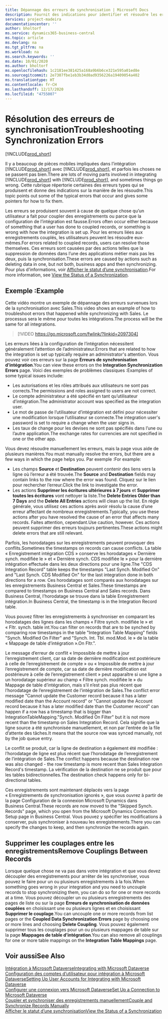 ```yaml
---
title: Dépannage des erreurs de synchronisation | Microsoft Docs
description: Fournit des indications pour identifier et résoudre les erreurs de synchronisation.
services: project-madeira
documentationcenter: ''
author: bholtorf
ms.service: dynamics365-business-central
ms.topic: article
ms.devlang: na
ms.tgt_pltfrm: na
ms.workload: na
ms.search.keywords: ''
ms.date: 10/01/2020
ms.author: bholtorf
ms.openlocfilehash: 1c2181ee381425a168a9b6b6ce321e595a01ed8e
ms.sourcegitcommit: 2e7307fbe1eb3b34d0ad9356226a19409054a402
ms.translationtype: HT
ms.contentlocale: fr-CH
ms.lasthandoff: 12/17/2020
ms.locfileid: "4755007"
---
```

# <a name="troubleshooting-synchronization-errors"></a><span data-ttu-id="12ea8-103">Résolution des erreurs de synchronisation</span><span class="sxs-lookup"><span data-stu-id="12ea8-103">Troubleshooting Synchronization Errors</span></span>
[!INCLUDE[prod_short](includes/cc_data_platform_banner.md)]

<span data-ttu-id="12ea8-104">Il y a beaucoup de pièces mobiles impliquées dans l’intégration [!INCLUDE[prod_short](includes/prod_short.md)] avec [!INCLUDE[prod_short](includes/cds_long_md.md)], et parfois les choses ne se passent pas bien.</span><span class="sxs-lookup"><span data-stu-id="12ea8-104">There are lots of moving parts involved in integrating [!INCLUDE[prod_short](includes/prod_short.md)] with [!INCLUDE[prod_short](includes/cds_long_md.md)], and sometimes things go wrong.</span></span> <span data-ttu-id="12ea8-105">Cette rubrique répertorie certaines des erreurs types qui se produisent et donne des indications sur la manière de les résoudre.</span><span class="sxs-lookup"><span data-stu-id="12ea8-105">This topic points out some of the typical errors that occur and gives some pointers for how to fix them.</span></span>

<span data-ttu-id="12ea8-106">Les erreurs se produisent souvent à cause de quelque chose qu’un utilisateur a fait pour coupler des enregistrements ou parce que la configuration de l’intégration est fausse.</span><span class="sxs-lookup"><span data-stu-id="12ea8-106">Errors often occur either because of something that a user has done to coupled records, or something is wrong with how the integration is set up.</span></span> <span data-ttu-id="12ea8-107">Pour les erreurs liées aux enregistrements couplés, les utilisateurs peuvent les résoudre eux-mêmes.</span><span class="sxs-lookup"><span data-stu-id="12ea8-107">For errors related to coupled records, users can resolve those themselves.</span></span> <span data-ttu-id="12ea8-108">Ces erreurs sont causées par des actions telles que la suppression de données dans l’une des applications métier mais pas les deux, puis la synchronisation.</span><span class="sxs-lookup"><span data-stu-id="12ea8-108">These errors are caused by actions such as deleting data in one, but not both, business apps and then synchronizing.</span></span> <span data-ttu-id="12ea8-109">Pour plus d’informations, voir [Afficher le statut d’une synchronisation](admin-how-to-view-synchronization-status.md).</span><span class="sxs-lookup"><span data-stu-id="12ea8-109">For more information, see [View the Status of a Synchronization](admin-how-to-view-synchronization-status.md).</span></span>

## <a name="example"></a><span data-ttu-id="12ea8-110">Exemple :</span><span class="sxs-lookup"><span data-stu-id="12ea8-110">Example</span></span>
<span data-ttu-id="12ea8-111">Cette vidéo montre un exemple de dépannage des erreurs survenues lors de la synchronisation avec Sales.</span><span class="sxs-lookup"><span data-stu-id="12ea8-111">This video shows an example of how to troubleshoot errors that happened while synchronizing with Sales.</span></span> <span data-ttu-id="12ea8-112">Le processus sera le même pour toutes les intégrations.</span><span class="sxs-lookup"><span data-stu-id="12ea8-112">The process will be the same for all integrations.</span></span> 

> [!VIDEO https://go.microsoft.com/fwlink/?linkid=2097304]

<span data-ttu-id="12ea8-113">Les erreurs liées à la configuration de l’intégration nécessitent généralement l’attention de l’administrateur.</span><span class="sxs-lookup"><span data-stu-id="12ea8-113">Errors that are related to how the integration is set up typically require an administrator's attention.</span></span> <span data-ttu-id="12ea8-114">Vous pouvez voir ces erreurs sur la page **Erreurs de synchronisation d’intégration**.</span><span class="sxs-lookup"><span data-stu-id="12ea8-114">You can view these errors on the **Integration Synchronization Errors** page.</span></span> <span data-ttu-id="12ea8-115">Voici des exemples de problèmes classiques :</span><span class="sxs-lookup"><span data-stu-id="12ea8-115">Examples of some typical issues include:</span></span>  
  
* <span data-ttu-id="12ea8-116">Les autorisations et les rôles attribués aux utilisateurs ne sont pas corrects.</span><span class="sxs-lookup"><span data-stu-id="12ea8-116">The permissions and roles assigned to users are not correct.</span></span>  
* <span data-ttu-id="12ea8-117">Le compte administrateur a été spécifié en tant qu’utilisateur d’intégration.</span><span class="sxs-lookup"><span data-stu-id="12ea8-117">The administrator account was specified as the integration user.</span></span>  
* <span data-ttu-id="12ea8-118">Le mot de passe de l’utilisateur d’intégration est défini pour nécessiter une modification lorsque l’utilisateur se connecte.</span><span class="sxs-lookup"><span data-stu-id="12ea8-118">The integration user's password is set to require a change when the user signs in.</span></span>  
* <span data-ttu-id="12ea8-119">Les taux de change pour les devises ne sont pas spécifiés dans l’une ou l’autre application.</span><span class="sxs-lookup"><span data-stu-id="12ea8-119">The exchange rates for currencies are not specified in one or the other app.</span></span>  
  
<span data-ttu-id="12ea8-120">Vous devez résoudre manuellement les erreurs, mais la page vous aide de plusieurs manières.</span><span class="sxs-lookup"><span data-stu-id="12ea8-120">You must manually resolve the errors, but there are a few ways in which the page helps you.</span></span> <span data-ttu-id="12ea8-121">Par exemple :</span><span class="sxs-lookup"><span data-stu-id="12ea8-121">For example:</span></span>  

* <span data-ttu-id="12ea8-122">Les champs **Source** et **Destination** peuvent contenir des liens vers la ligne où l’erreur a été trouvée.</span><span class="sxs-lookup"><span data-stu-id="12ea8-122">The **Source** and **Destination** fields may contain links to the row where the error was found.</span></span> <span data-ttu-id="12ea8-123">Cliquez sur le lien pour rechercher l’erreur.</span><span class="sxs-lookup"><span data-stu-id="12ea8-123">Click the link to investigate the error.</span></span>  
* <span data-ttu-id="12ea8-124">Les actions **Supprimer les écritures ultérieures à 7 jours** et **Supprimer toutes les écritures** vont nettoyer la liste.</span><span class="sxs-lookup"><span data-stu-id="12ea8-124">The **Delete Entries Older than 7 Days** and the **Delete All Entries** actions will clean up the list.</span></span> <span data-ttu-id="12ea8-125">En règle générale, vous utilisez ces actions après avoir résolu la cause d’une erreur affectant de nombreux enregistrements.</span><span class="sxs-lookup"><span data-stu-id="12ea8-125">Typically, you use these actions after you have resolved the cause of an error that affects many records.</span></span> <span data-ttu-id="12ea8-126">Faites attention, cependant.</span><span class="sxs-lookup"><span data-stu-id="12ea8-126">Use caution, however.</span></span> <span data-ttu-id="12ea8-127">Ces actions peuvent supprimer des erreurs toujours pertinentes.</span><span class="sxs-lookup"><span data-stu-id="12ea8-127">These actions might delete errors that are still relevant.</span></span>

<span data-ttu-id="12ea8-128">Parfois, les horodatages sur les enregistrements peuvent provoquer des conflits.</span><span class="sxs-lookup"><span data-stu-id="12ea8-128">Sometimes the timestamps on records can cause conflicts.</span></span> <span data-ttu-id="12ea8-129">La table « Enregistrement intégration CDS » conserve les horodatages « Dernière synch. modifiée le » et « Dernière synch. CDS modifiée le » pour la dernière intégration effectuée dans les deux directions pour une ligne.</span><span class="sxs-lookup"><span data-stu-id="12ea8-129">The "CDS Integration Record" table keeps the timestamps "Last Synch. Modified On" and "Last Synch. CDS Modified On" for the last integration done in both directions for a row.</span></span> <span data-ttu-id="12ea8-130">Ces horodatages sont comparés aux horodatages sur les enregistrements Business Central et Sales.</span><span class="sxs-lookup"><span data-stu-id="12ea8-130">These timestamps are compared to timestamps on Business Central and Sales records.</span></span> <span data-ttu-id="12ea8-131">Dans Business Central, l’horodatage se trouve dans la table Enregistrement intégration.</span><span class="sxs-lookup"><span data-stu-id="12ea8-131">In Business Central, the timestamp is in the Integration Record table.</span></span>

<span data-ttu-id="12ea8-132">Vous pouvez filtrer les enregistrements à synchroniser en comparant les horodatages des lignes dans les champs « Filtre synch. modifiée le » et « Fltr. synch. table int.</span><span class="sxs-lookup"><span data-stu-id="12ea8-132">You can filter on records that are to be synched by comparing row timestamps in the table "Integration Table Mapping" fields "Synch. Modified On Filter" and "Synch. Int. Tbl.</span></span> <span data-ttu-id="12ea8-133">mod.</span><span class="sxs-lookup"><span data-stu-id="12ea8-133">Mod.</span></span> <span data-ttu-id="12ea8-134">le » de la table « Mappage de table d’intégration ».</span><span class="sxs-lookup"><span data-stu-id="12ea8-134">On Fltr.".</span></span>

<span data-ttu-id="12ea8-135">Le message d’erreur de conflit « Impossible de mettre à jour l’enregistrement client, car sa date de dernière modification est postérieure à celle de l’enregistrement de compte » ou « Impossible de mettre à jour l’enregistrement de compte, car sa date de dernière modification est postérieure à celle de l’enregistrement client » peut apparaître si une ligne a un horodatage supérieur au champ « Filtre synch. modifiée le » du Mappage de table d’intégration, mais s’il n’est pas plus récent que l’horodatage de l’enregistrement de l’intégration de Sales.</span><span class="sxs-lookup"><span data-stu-id="12ea8-135">The conflict error message "Cannot update the Customer record because it has a later modified date than the Account record" or "Cannot update the Account record because it has a later modified date than the Customer record" can happen if a row has a timestamp that is bigger than IntegrationTableMapping."Synch. Modified On Filter" but it is not more recent than the timestamp on Sales Integration Record.</span></span> <span data-ttu-id="12ea8-136">Cela signifie que la ligne source a été synchronisée manuellement, et non par l’entrée de la file d’attente des tâches.</span><span class="sxs-lookup"><span data-stu-id="12ea8-136">It means that the source row was synced manually, not by the job queue entry.</span></span> 

<span data-ttu-id="12ea8-137">Le conflit se produit, car la ligne de destination a également été modifiée : l’horodatage de ligne est plus récent que l’horodatage de l’enregistrement de l’intégration de Sales.</span><span class="sxs-lookup"><span data-stu-id="12ea8-137">The conflict happens because the destination row was also changed  - the row timestamp is more recent than Sales Integration Record's timestamp.</span></span> <span data-ttu-id="12ea8-138">La vérification de la destination ne se produit que pour les tables bidirectionnelles.</span><span class="sxs-lookup"><span data-stu-id="12ea8-138">The destination check happens only for bi-directional tables.</span></span> 

<span data-ttu-id="12ea8-139">Ces enregistrements sont maintenant déplacés vers la page « Enregistrements de synchronisation ignorés », que vous ouvrez à partir de la page Configuration de la connexion Microsoft Dynamics dans Business Central.</span><span class="sxs-lookup"><span data-stu-id="12ea8-139">These records are now moved to the "Skipped Synch. Records" page, which you open from the Microsoft Dynamics Connection Setup page in Business Central.</span></span> <span data-ttu-id="12ea8-140">Vous pouvez y spécifier les modifications à conserver, puis synchroniser à nouveau les enregistrements.</span><span class="sxs-lookup"><span data-stu-id="12ea8-140">There you can specify the changes to keep, and then synchronize the records again.</span></span>

## <a name="remove-couplings-between-records"></a><span data-ttu-id="12ea8-141">Supprimer les couplages entre les enregistrements</span><span class="sxs-lookup"><span data-stu-id="12ea8-141">Remove Couplings Between Records</span></span>
<span data-ttu-id="12ea8-142">Lorsque quelque chose ne va pas dans votre intégration et que vous devez découpler des enregistrements pour arrêter de les synchroniser, vous pouvez le faire pour un ou plusieurs enregistrements à la fois.</span><span class="sxs-lookup"><span data-stu-id="12ea8-142">When something goes wrong in your integration and you need to uncouple records to stop synchronizing them, you can do so for one or more records at a time.</span></span> <span data-ttu-id="12ea8-143">Vous pouvez découpler un ou plusieurs enregistrements des pages de liste ou sur la page **Erreurs de synchronisation de données couplées** en choisissant une ou plusieurs lignes et en choisissant **Supprimer le couplage**.</span><span class="sxs-lookup"><span data-stu-id="12ea8-143">You can uncouple one or more records from list pages or the **Coupled Data Synchronization Errors** page by choosing one or more lines and choosing **Delete Coupling**.</span></span> <span data-ttu-id="12ea8-144">Vous pouvez également supprimer tous les couplages pour un ou plusieurs mappages de table sur la page **Mappages de table d’intégration**.</span><span class="sxs-lookup"><span data-stu-id="12ea8-144">You can also remove all couplings for one or more table mappings on the **Integration Table Mappings** page.</span></span> 

## <a name="see-also"></a><span data-ttu-id="12ea8-145">Voir aussi</span><span class="sxs-lookup"><span data-stu-id="12ea8-145">See Also</span></span>
[<span data-ttu-id="12ea8-146">Intégration à Microsoft Dataverse</span><span class="sxs-lookup"><span data-stu-id="12ea8-146">Integrating with Microsoft Dataverse</span></span>](admin-prepare-dynamics-365-for-sales-for-integration.md)  
[<span data-ttu-id="12ea8-147">Configuration des comptes d’utilisateur pour intégration à Microsoft Dataverse</span><span class="sxs-lookup"><span data-stu-id="12ea8-147">Setting Up User Accounts for Integrating with Microsoft Dataverse</span></span>](admin-setting-up-integration-with-dynamics-sales.md)  
[<span data-ttu-id="12ea8-148">Configurer une connexion vers Microsoft Dataverse</span><span class="sxs-lookup"><span data-stu-id="12ea8-148">Set Up a Connection to Microsoft Dataverse</span></span>](admin-how-to-set-up-a-dynamics-crm-connection.md)  
[<span data-ttu-id="12ea8-149">Coupler et synchroniser des enregistrements manuellement</span><span class="sxs-lookup"><span data-stu-id="12ea8-149">Couple and Synchronize Records Manually</span></span>](admin-how-to-couple-and-synchronize-records-manually.md)  
[<span data-ttu-id="12ea8-150">Afficher le statut d’une synchronisation</span><span class="sxs-lookup"><span data-stu-id="12ea8-150">View the Status of a Synchronization</span></span>](admin-how-to-view-synchronization-status.md)  
